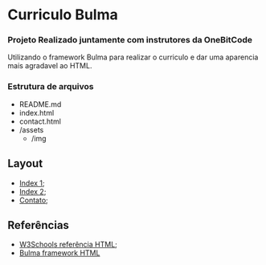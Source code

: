 # Curriculo Bulma

### Projeto Realizado juntamente com instrutores da OneBitCode

Utilizando o framework Bulma para realizar o curriculo e dar uma aparencia mais agradavel ao HTML.

### Estrutura de arquivos

- README.md
- index.html
- contact.html
- /assets
  - /img

## Layout

- [Index 1](./assets/img/Index_1.png);
- [Index 2](./assets/img/index_2.png);
- [Contato](./assets/img/Contato.png);

## Referências

- [W3Schools referência HTML](https://www.w3schools.com/tags/default.asp);
- [Bulma framework HTML](https://bulma.io/)
